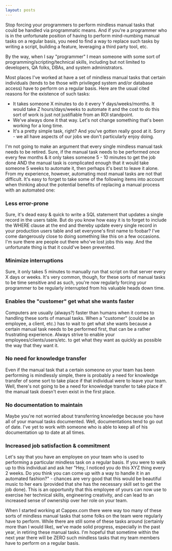 ```yaml
---
layout: posts
---
```


Stop forcing your programmers to perform mindless manual tasks that could be handled via programmatic means.  And if you're a programmer who is in the unfortunate position of having to perform mind-numbing manual tasks on a regular basis, you need to find a way to replace such tasks by writing a script, building a feature, leveraging a third party tool, etc.

By the way, when I say "programmer" I mean someone with some sort of programming/scripting/technical skills, including but not limited to developers, QA folks, DBAs, and system administrators.

Most places I've worked at have a set of mindless manual tasks that certain individuals (tends to be those with privileged system and/or database access) have to perform on a regular basis.  Here are the usual cited reasons for the existence of such tasks:

* It takes someone X minutes to do it every Y days/weeks/months.  It would take Z hours/days/weeks to automate it and the cost to do this sort of work is just not justifiable from an ROI standpoint.
* We've always done it that way.  Let's not change something that's been working for a long time.
* It's a pretty simple task, right?  And you've gotten really good at it.  Sorry - we all have aspects of our jobs we don't particularly enjoy doing.


I'm not going to make an argument that every single mindless manual task needs to be retired.  Sure, if the manual task needs to be performed once every few months & it only takes someone 5 - 10 minutes to get the job done AND the manual task is complicated enough that it would take someone 5 weeks to automate it, then perhaps it's best to leave it alone.  From my experience, however, automating most manual tasks are not that difficult.  It's easy to forget to take some of the following items into account when thinking about the potential benefits of replacing a manual process with an automated one:

### Less error-prone
Sure, it's dead easy & quick to write a SQL statement that updates a single record in the users table.  But do you know how easy it is to forget to include the WHERE clause at the end and thereby update every single record in your production users table and set everyone's first name to foobar?  I've come dangerously close to doing something like this on a few occasions.  I'm sure there are people out there who've lost jobs this way.  And the unfortunate thing is that it could've been prevented.


### Minimize interruptions
Sure, it only takes 5 minutes to manually run that script on that server every X days or weeks.  It's very common, though, for these sorts of manual tasks to be time sensitive and as such, you're now regularly forcing your programmer to be regularly interrupted from his valuable heads down time.

### Enables the "customer" get what she wants faster
Computers are usually (always?) faster than humans when it comes to handling these sorts of manual tasks.  When a "customer" (could be an employee, a client, etc.) has to wait to get what she wants because a certain manual task needs to be performed first, that can be a rather frustrating experience.  Always strive to enable your employees/clients/users/etc. to get what they want as quickly as possible the way that they want it.

### No need for knowledge transfer
Even if the manual task that a certain someone on your team has been performing is mindlessly simple, there is probably a need for knowledge transfer of some sort to take place if that individual were to leave your team.  Well, there's not going to be a need for knowledge transfer to take place if the manual task doesn't even exist in the first place.

### No documentation to maintain
Maybe you're not worried about transferring knowledge because you have all of your manual tasks documented.  Well, documentations tend to go out of date.  I've yet to work with someone who is able to keep all of his documentation up to date at all times.

### Increased job satisfaction & commitment
Let's say that you have an employee on your team who is used to performing a particular mindless task on a regular basis.  If you were to walk up to this individual and ask her "Hey, I noticed you do this XYZ thing every 2 weeks.  Do you think you can come up with a way to handle it in an automated fashion?" - chances are very good that this would be beautiful music to her ears (provided that she has the necessary skill set to get the job done).  This is an opportunity that this employee of yours can now use to exercise her technical skills, engineering creativity, and can lead to an increased sense of ownership over her role on your team.

When I started working at Cappex.com there were way too many of these sorts of mindless manual tasks that some folks on the team were regularly have to perform.  While there are still some of these tasks around (certainly more than I would like), we've made solid progress, especially in the past year, in retiring these manual tasks.  I'm hopeful that sometime within the next year there will be ZERO such mindless tasks that my team members have to perform on a regular basis.

